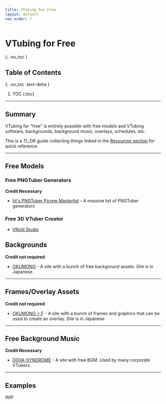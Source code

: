 ```yaml
---
title: VTubing for Free
layout: default
nav_order: 7
---
```


# VTubing for Free
{: .no_toc }

## Table of Contents
{: .no_toc .text-delta }

1. TOC
{:toc}

-----

## Summary

VTubing for "free" is entirely possible with free models and VTubing software, backgrounds, background music, overlays, schedules, etc.

This is a TL;DR guide collecting things linked in the [Resources section](https://vtubing.info/resources/resources.html) for quick reference.

-----

## Free Models

### Free PNGTuber Generators
**Credit Necessary**
* [Iiji's PNGTuber Picrew Masterlist](https://docs.google.com/document/d/1xuLykMNFDOj_7cRN09Suqf0wecZ1VufzN9OEY9PDkzg) - A massive list of PNGTuber generators

### Free 3D VTuber Creator
* [VRoid Studio](https://vroid.com/en/studio)

## Backgrounds

**Credit not required**
* [OKUMONO](https://sozaino.site/) - A site with a bunch of free background assets. Site is in Japanese.

-----
## Frames/Overlay Assets

**Credit not required**
* [OKUMONO + F](https://sozaino.site/f/) - A site with a bunch of frames and graphics that can be used to create an overlay. Site is in Japanese

-----

## Free Background Music

**Credit Necessary**
* [DOVA-SYNDROME](https://dova-s.jp/EN/) - A site with free BGM. Used by many corporate VTubers.

-----

## Examples
WIP